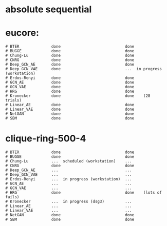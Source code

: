 #                       absolute                        sequential
# eucore:
    # BTER              done                            done
    # BUGGE             done                            done
    # Chung-Lu          done                            done
    # CNRG              done                            done
    # Deep_GCN_AE       done                            done
    # Deep_GCN_VAE      done                            ...  in progress (workstation)
    # Erdos-Renyi       done                            done
    # GCN_AE            done                            done
    # GCN_VAE           done                            done
    # HRG               done                            done
    # Kronecker         done                            done    (28 trials)
    # Linear_AE         done                            done
    # Linear_VAE        done                            done
    # NetGAN            done                            done
    # SBM               done                            done
# clique-ring-500-4
    # BTER              done                            done
    # BUGGE             done                            done
    # Chung-Lu          ...  scheduled (workstation)    ...
    # CNRG              done                            done
    # Deep_GCN_AE       ...                             ...
    # Deep_GCN_VAE      ...                             ...
    # Erdos-Renyi       ...  in progress (workstation)  ...
    # GCN_AE            ...                             ...
    # GCN_VAE           ...                             ...
    # HRG               done                            done    (lots of fails)
    # Kronecker         ...  in progress (dsg3)         ...
    # Linear_AE         ...                             ...
    # Linear_VAE        ...                             ...
    # NetGAN            done                            done
    # SBM               done                            done
